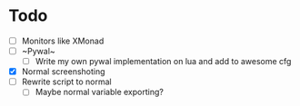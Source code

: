 # Todo
+ [ ] Monitors like XMonad
+ [ ] ~Pywal~
  - [ ] Write my own pywal implementation on lua and add to awesome cfg
+ [X] Normal screenshoting
+ [ ] Rewrite script to normal
  - [ ] Maybe normal variable exporting?
